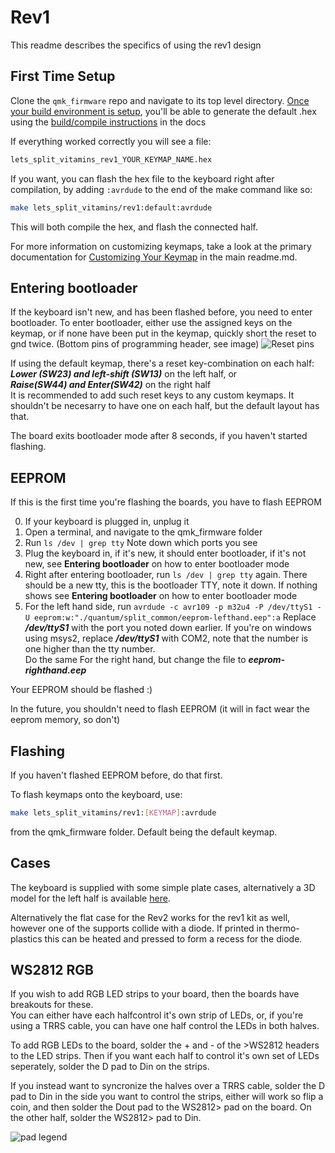 # Rev1

This readme describes the specifics of using the rev1 design

## First Time Setup

Clone the `qmk_firmware` repo and navigate to its top level directory. [Once your build environment is setup](https://docs.qmk.fm/getting_started_build_tools.html), you'll be able to generate the default .hex using the [build/compile instructions](https://docs.qmk.fm/build-compile-instructions) in the docs

If everything worked correctly you will see a file:

```bash
lets_split_vitamins_rev1_YOUR_KEYMAP_NAME.hex
```

If you want, you can flash the hex file to the keyboard right after compilation, by adding `:avrdude` to the end of the make command like so:

```bash
make lets_split_vitamins/rev1:default:avrdude
```

This will both compile the hex, and flash the connected half.

For more information on customizing keymaps, take a look at the primary documentation for [Customizing Your Keymap](/readme.md##customizing-your-keymap) in the main readme.md.

## Entering bootloader

If the keyboard isn't new, and has been flashed before, you need to enter bootloader.
To enter bootloader, either use the assigned keys on the keymap, or if none have been put in the keymap, quickly short the reset to gnd twice. (Bottom pins of programming header, see image) ![Reset pins](https://i.imgur.com/LCXlv9W.png)

If using the default keymap, there's a reset key-combination on each half:  
***Lower (SW23) and left-shift (SW13)*** on the left half, or  
***Raise(SW44) and Enter(SW42)***  on the right half  
It is recommended to add such reset keys to any custom keymaps. It shouldn't be necesarry to have one on each half, but the default layout has that.

The board exits bootloader mode after 8 seconds, if you haven't started flashing.

## EEPROM

If this is the first time you're flashing the boards, you have to flash EEPROM

0. If your keyboard is plugged in, unplug it
1. Open a terminal, and navigate to the qmk_firmware folder
1. Run `ls /dev | grep tty` Note down which ports you see
1. Plug the keyboard in, if it's new, it should enter bootloader, if it's not new, see **Entering bootloader** on how to enter bootloader mode
1. Right after entering bootloader, run `ls /dev | grep tty` again. There should be a new tty, this is the bootloader TTY, note it down. If nothing shows see **Entering bootloader** on how to enter bootloader mode
1. For the left hand side, run  `avrdude -c avr109 -p m32u4 -P /dev/ttyS1 -U eeprom:w:"./quantum/split_common/eeprom-lefthand.eep":a`
Replace ***/dev/ttyS1*** with the port you noted down earlier. If you're on windows using msys2, replace ***/dev/ttyS1*** with COM2, note that the number is one higher than the tty number.  
Do the same For the right hand, but change the file to ***eeprom-righthand.eep***

Your EEPROM should be flashed :)

In the future, you shouldn't need to flash EEPROM (it will in fact wear the eeprom memory, so don't)

## Flashing

If you haven't flashed EEPROM before, do that first.  

To flash keymaps onto the keyboard, use:

```bash
make lets_split_vitamins/rev1:[KEYMAP]:avrdude
```

from the qmk_firmware folder. Default being the default keymap.

## Cases

The keyboard is supplied with some simple plate cases, alternatively a 3D model for the left half is available [here](https://cad.onshape.com/documents/c6e5ae250d1e24fe46c9ef6c/w/d69f7049c0921df3d2b241f9/e/ecc2b176ab52a6d77bc55051).

Alternatively the flat case for the Rev2 works for the rev1 kit as well, however one of the supports collide with a diode. If printed in thermo-plastics this can be heated and pressed to form a recess for the diode.

## WS2812 RGB

If you wish to add RGB LED strips to your board, then the boards have breakouts for these.  
You can either have each halfcontrol it's own strip of LEDs, or, if you're using a TRRS cable, you can have one half control the LEDs in both halves.

To add RGB LEDs to the board, solder the + and - of the >WS2812 headers to the LED strips. Then if you want each half to control it's own set of LEDs seperately, solder the D pad to Din on the strips.

If you instead want to syncronize the halves over a TRRS cable, solder the D pad to Din in the side you want to control the strips, either will work so flip a coin, and then solder the Dout pad to the WS2812> pad on the board. On the other half, solder the WS2812> pad to Din.

![pad legend](https://i.imgur.com/g6ane0Q.jpg)
